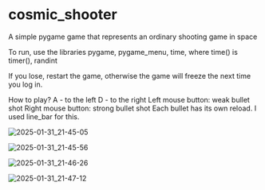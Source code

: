 # cosmic_shooter
A simple pygame game that represents an ordinary shooting game in space

To run, use the libraries pygame, pygame_menu, time, where time() is timer(), randint

If you lose, restart the game, otherwise the game will freeze the next time you log in.

How to play?
A - to the left
D - to the right
Left mouse button: weak bullet shot
Right mouse button: strong bullet shot
Each bullet has its own reload. I used line_bar for this.


![2025-01-31_21-45-05](https://github.com/user-attachments/assets/f783a55e-3339-4b63-b5d9-cb48df1b156a)

![2025-01-31_21-45-56](https://github.com/user-attachments/assets/8beec09e-4877-4449-b88f-b19c95fced94)

![2025-01-31_21-46-26](https://github.com/user-attachments/assets/9d6699ab-7b12-486b-a88f-9bd90f54f390)

![2025-01-31_21-47-12](https://github.com/user-attachments/assets/ea82157a-7a47-4cf2-a0b4-ad103cd402bb)
